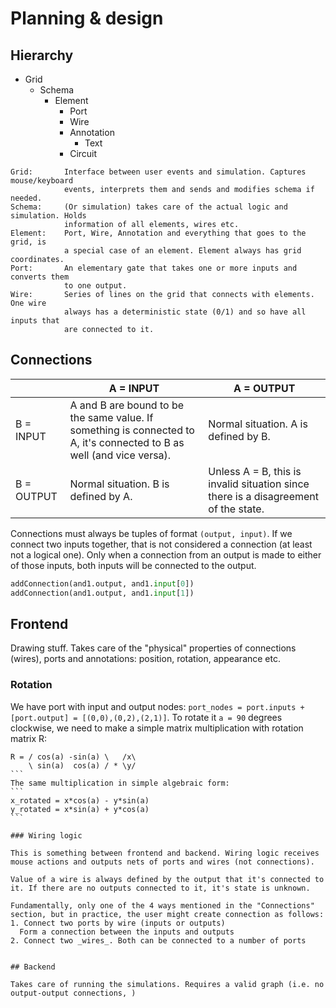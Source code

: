 # Planning & design

## Hierarchy
* Grid
  * Schema
    * Element
      * Port
      * Wire
      * Annotation
        * Text
      * Circuit

```
Grid: 		Interface between user events and simulation. Captures mouse/keyboard
			events, interprets them and sends and modifies schema if needed.
Schema: 	(Or simulation) takes care of the actual logic and simulation. Holds
			information of all elements, wires etc.
Element: 	Port, Wire, Annotation and everything that goes to the grid, is
			a special case of an element. Element always has grid coordinates.
Port: 		An elementary gate that takes one or more inputs and converts them
			to one output.
Wire: 		Series of lines on the grid that connects with elements. One wire
			always has a deterministic state (0/1) and so have all inputs that
			are connected to it.
```

## Connections

|            | A = INPUT                                                                                                             | A = OUTPUT                                                                          |
|------------|-----------------------------------------------------------------------------------------------------------------------|-------------------------------------------------------------------------------------|
| B = INPUT  | A and B are bound to be the same value. If something is connected to A, it's connected to B as well (and vice versa). | Normal situation. A is defined by B.                                                |
| B = OUTPUT | Normal situation. B is defined by A.                                                                                  | Unless A = B, this is invalid situation since there is a disagreement of the state. |

Connections must always be tuples of format `(output, input)`. If we connect two inputs together, that is not considered a connection (at least not a logical one). Only when a connection from an output is made to either of those inputs, both inputs will be connected to the output.

```python
addConnection(and1.output, and1.input[0])
addConnection(and1.output, and1.input[1])
```

## Frontend

Drawing stuff. Takes care of the "physical" properties of connections (wires), ports and annotations: position, rotation, appearance etc. 

### Rotation

We have port with input and output nodes: `port_nodes = port.inputs + [port.output] = [(0,0),(0,2),(2,1)]`. 
To rotate it `a = 90` degrees clockwise, we need to make a simple matrix multiplication with rotation matrix R:
````
R = / cos(a) -sin(a) \   /x\
    \ sin(a)  cos(a) / * \y/
```
The same multiplication in simple algebraic form:
```
x_rotated = x*cos(a) - y*sin(a)
y_rotated = x*sin(a) + y*cos(a)
```

### Wiring logic

This is something between frontend and backend. Wiring logic receives mouse actions and outputs nets of ports and wires (not connections).

Value of a wire is always defined by the output that it's connected to it. If there are no outputs connected to it, it's state is unknown.

Fundamentally, only one of the 4 ways mentioned in the "Connections" section, but in practice, the user might create connection as follows:
1. Connect two ports by wire (inputs or outputs)
  Form a connection between the inputs and outputs
2. Connect two _wires_. Both can be connected to a number of ports
  

## Backend

Takes care of running the simulations. Requires a valid graph (i.e. no output-output connections, )
